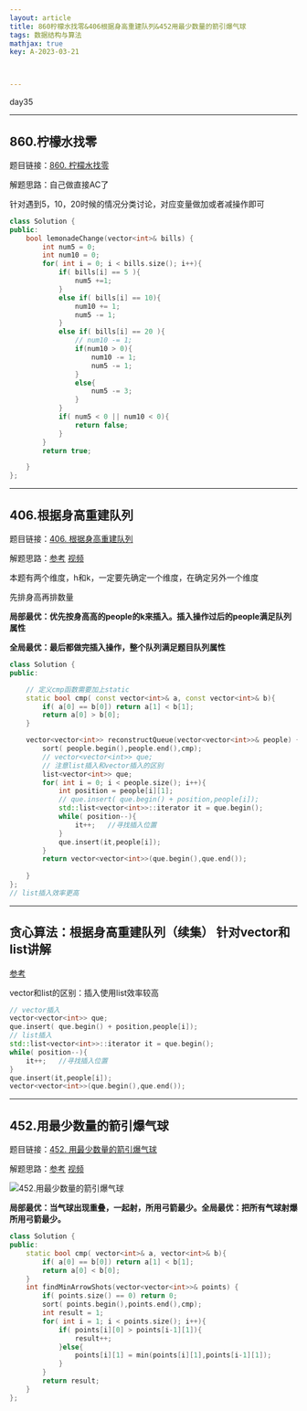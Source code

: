 ```yaml
---
layout: article
title: 860柠檬水找零&406根据身高重建队列&452用最少数量的箭引爆气球
tags: 数据结构与算法
mathjax: true
key: A-2023-03-21



---
```


day35

<!--more-->

***

## 860.柠檬水找零

题目链接：[860. 柠檬水找零](https://leetcode.cn/problems/lemonade-change/)

解题思路：自己做直接AC了

针对遇到5，10，20时候的情况分类讨论，对应变量做加或者减操作即可

```c++
class Solution {
public:
    bool lemonadeChange(vector<int>& bills) {
        int num5 = 0;
        int num10 = 0;
        for( int i = 0; i < bills.size(); i++){
            if( bills[i] == 5 ){
                num5 +=1;
            }
            else if( bills[i] == 10){
                num10 += 1;
                num5 -= 1;
            }
            else if( bills[i] == 20 ){
                // num10 -= 1;
                if(num10 > 0){
                    num10 -= 1;
                    num5 -= 1;
                }
                else{
                    num5 -= 3;
                }
            }
            if( num5 < 0 || num10 < 0){
                return false;
            }
        }
        return true;

    }
};
```

***

## 406.根据身高重建队列

题目链接：[406. 根据身高重建队列](https://leetcode.cn/problems/queue-reconstruction-by-height/)

解题思路：[参考](https://programmercarl.com/0406.%E6%A0%B9%E6%8D%AE%E8%BA%AB%E9%AB%98%E9%87%8D%E5%BB%BA%E9%98%9F%E5%88%97.html)      [视频](https://www.bilibili.com/video/BV1EA411675Y/?spm_id_from=333.788&vd_source=216422f9c92c0e837a651f3b47974a0c)

本题有两个维度，h和k，一定要先确定一个维度，在确定另外一个维度

先排身高再排数量

**局部最优：优先按身高高的people的k来插入。插入操作过后的people满足队列属性**

**全局最优：最后都做完插入操作，整个队列满足题目队列属性**

```c++
class Solution {
public:

    // 定义cmp函数需要加上static
    static bool cmp( const vector<int>& a, const vector<int>& b){
        if( a[0] == b[0]) return a[1] < b[1];
        return a[0] > b[0];
    }

    vector<vector<int>> reconstructQueue(vector<vector<int>>& people) {
        sort( people.begin(),people.end(),cmp);
        // vector<vector<int>> que;
        // 注意list插入和vector插入的区别
        list<vector<int>> que;
        for( int i = 0; i < people.size(); i++){
            int position = people[i][1];
            // que.insert( que.begin() + position,people[i]);
            std::list<vector<int>>::iterator it = que.begin();
            while( position--){
                it++;   //寻找插入位置
            }
            que.insert(it,people[i]);
        }
        return vector<vector<int>>(que.begin(),que.end());
        
    }
};
// list插入效率更高
```

***

## 贪心算法：根据身高重建队列（续集） 针对vector和list讲解

[参考](https://programmercarl.com/%E6%A0%B9%E6%8D%AE%E8%BA%AB%E9%AB%98%E9%87%8D%E5%BB%BA%E9%98%9F%E5%88%97%EF%BC%88vector%E5%8E%9F%E7%90%86%E8%AE%B2%E8%A7%A3%EF%BC%89.html)

vector和list的区别：插入使用list效率较高

```c++
// vector插入
vector<vector<int>> que;
que.insert( que.begin() + position,people[i]);
// list插入
std::list<vector<int>>::iterator it = que.begin();
while( position--){
    it++;   //寻找插入位置
}
que.insert(it,people[i]);
vector<vector<int>>(que.begin(),que.end());
```

***

## 452.用最少数量的箭引爆气球

题目链接：[452. 用最少数量的箭引爆气球](https://leetcode.cn/problems/minimum-number-of-arrows-to-burst-balloons/)

解题思路：[参考](https://programmercarl.com/0452.%E7%94%A8%E6%9C%80%E5%B0%91%E6%95%B0%E9%87%8F%E7%9A%84%E7%AE%AD%E5%BC%95%E7%88%86%E6%B0%94%E7%90%83.html)    [视频](https://www.bilibili.com/video/BV1SA41167xe/?spm_id_from=pageDriver&vd_source=216422f9c92c0e837a651f3b47974a0c)

![452.用最少数量的箭引爆气球](https://vicent-picture-for-typora.oss-cn-beijing.aliyuncs.com/img_for_typora/20201123101929791.png)

**局部最优：当气球出现重叠，一起射，所用弓箭最少。全局最优：把所有气球射爆所用弓箭最少。**

```c++
class Solution {
public:
    static bool cmp( vector<int>& a, vector<int>& b){
        if( a[0] == b[0]) return a[1] < b[1];
        return a[0] < b[0];
    }
    int findMinArrowShots(vector<vector<int>>& points) {
        if( points.size() == 0) return 0;
        sort( points.begin(),points.end(),cmp);
        int result = 1;
        for( int i = 1; i < points.size(); i++){
            if( points[i][0] > points[i-1][1]){
                result++;
            }else{
                points[i][1] = min(points[i][1],points[i-1][1]);
            }
        }
        return result;
    }
};
```


